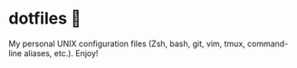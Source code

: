 # dotfiles 🔧

My personal UNIX configuration files (Zsh, bash, git, vim, tmux, command-line aliases, etc.). Enjoy!
